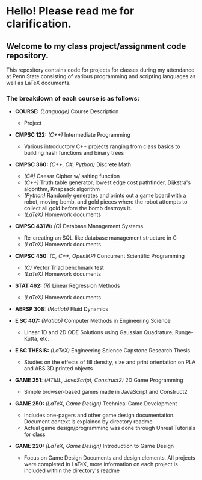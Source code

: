# Hello! Please read me for clarification.
## Welcome to my class project/assignment code repository.

This repository contains code for projects for classes during my attendance at Penn State consisting of various programming and scripting languages as well as LaTeX documents.

### The breakdown of each course is as follows:
* __COURSE:__ _(Language)_ Course Description
    * Project


* __CMPSC 122:__ _(C++)_ Intermediate Programming
    * Various introductory C++ projects ranging from class basics to building hash functions and binary trees
* __CMPSC 360:__ _(C++, C#, Python)_ Discrete Math
    * _(C#)_ Caesar Cipher w/ salting function
    * _(C++)_ Truth table generator, lowest edge cost pathfinder, Dijkstra's algorithm, Knapsack algorithm
    * _(Python)_ Randomly generates and prints out a game board with a robot, moving bomb, and gold pieces where the robot attempts to collect all gold before the bomb destroys it.
    * _(LaTeX)_ Homework documents
* __CMPSC 431W:__ _(C)_ Database Management Systems
    * Re-creating an SQL-like database management structure in C
    * _(LaTeX)_ Homework documents
* __CMPSC 450:__ _(C, C++, OpenMP)_ Concurrent Scientific Programming
    * _(C)_ Vector Triad benchmark test
    * _(LaTeX)_ Homework documents
* __STAT  462:__ _(R)_ Linear Regression Methods
    * _(LaTeX)_ Homework documents
* __AERSP 308:__ _(Matlab)_ Fluid Dynamics
* __E SC  407:__ _(Matlab)_ Computer Methods in Engineering Science
    * Linear 1D and 2D ODE Solutions using Gaussian Quadrature, Runge-Kutta, etc.
* __E SC  THESIS:__ _(LaTeX)_ Engineering Science Capstone Research Thesis
    * Studies on the effects of fill density, size and print orientation on PLA and ABS 3D printed objects
* __GAME  251:__ _(HTML, JavaScript, Construct2)_ 2D Game Programming
    * Simple browser-based games made in JavaScript and Construct2
* __GAME  250:__ _(LaTeX, Game Design)_ Technical Game Development
    * Includes one-pagers and other game design documentation. Document context is explained by directory readme
    * Actual game design/programming was done through Unreal Tutorials for class
* __GAME  220:__ _(LaTeX, Game Design)_ Introduction to Game Design
    * Focus on Game Design Documents and design elements. All projects were completed in LaTeX, more information on each project is included within the directory's readme
